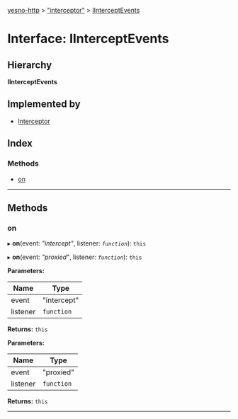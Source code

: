 [yesno-http](../README.md) > ["interceptor"](../modules/_interceptor_.md) > [IInterceptEvents](../interfaces/_interceptor_.iinterceptevents.md)

# Interface: IInterceptEvents

## Hierarchy

**IInterceptEvents**

## Implemented by

* [Interceptor](../classes/_interceptor_.interceptor.md)

## Index

### Methods

* [on](_interceptor_.iinterceptevents.md#on)

---

## Methods

<a id="on"></a>

###  on

▸ **on**(event: *"intercept"*, listener: *`function`*): `this`

▸ **on**(event: *"proxied"*, listener: *`function`*): `this`

**Parameters:**

| Name | Type |
| ------ | ------ |
| event | "intercept" |
| listener | `function` |

**Returns:** `this`

**Parameters:**

| Name | Type |
| ------ | ------ |
| event | "proxied" |
| listener | `function` |

**Returns:** `this`

___

